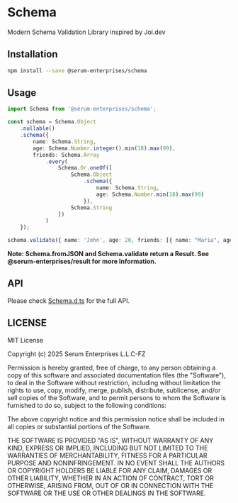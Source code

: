 # Schema

Modern Schema Validation Library inspired by Joi.dev

## Installation

```bash
npm install --save @serum-enterprises/schema
```

## Usage

```typescript
import Schema from '@serum-enterprises/schema';

const schema = Schema.Object
	.nullable()
	.schema({
		name: Schema.String,
		age: Schema.Number.integer().min(18).max(99),
		friends: Schema.Array
			.every(
				Schema.Or.oneOf([
					Schema.Object
						.schema({
							name: Schema.String,
							age: Schema.Number.min(18).max(99)
						}),
					Schema.String
				])
			)
	});

schema.validate({ name: 'John', age: 20, friends: [{ name: "Maria", age: 22 }] });
```

**Note: Schema.fromJSON and Schema.validate return a Result. See @serum-enterprises/result for more Information.**

## API

Please check [Schema.d.ts](./types/Schema.d.ts) for the full API.

## LICENSE

MIT License

Copyright (c) 2025 Serum Enterprises L.L.C-FZ

Permission is hereby granted, free of charge, to any person obtaining a copy
of this software and associated documentation files (the "Software"), to deal
in the Software without restriction, including without limitation the rights
to use, copy, modify, merge, publish, distribute, sublicense, and/or sell
copies of the Software, and to permit persons to whom the Software is
furnished to do so, subject to the following conditions:

The above copyright notice and this permission notice shall be included in all
copies or substantial portions of the Software.

THE SOFTWARE IS PROVIDED "AS IS", WITHOUT WARRANTY OF ANY KIND, EXPRESS OR
IMPLIED, INCLUDING BUT NOT LIMITED TO THE WARRANTIES OF MERCHANTABILITY,
FITNESS FOR A PARTICULAR PURPOSE AND NONINFRINGEMENT. IN NO EVENT SHALL THE
AUTHORS OR COPYRIGHT HOLDERS BE LIABLE FOR ANY CLAIM, DAMAGES OR OTHER
LIABILITY, WHETHER IN AN ACTION OF CONTRACT, TORT OR OTHERWISE, ARISING FROM,
OUT OF OR IN CONNECTION WITH THE SOFTWARE OR THE USE OR OTHER DEALINGS IN THE
SOFTWARE.